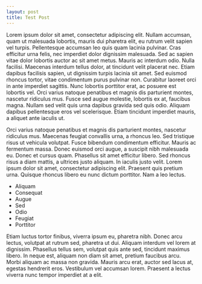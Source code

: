 ```yaml
---
layout: post
title: Test Post
---
```

Lorem ipsum dolor sit amet, consectetur adipiscing elit. Nullam accumsan, quam ut malesuada lobortis, mauris dui pharetra elit, eu rutrum velit sapien vel turpis. Pellentesque accumsan leo quis quam lacinia pulvinar. Cras efficitur urna felis, nec imperdiet dolor dignissim malesuada. Sed ac sapien vitae dolor lobortis auctor ac sit amet metus. Mauris ac interdum odio. Nulla facilisi. Maecenas interdum tellus dolor, at tincidunt velit placerat nec. Etiam dapibus facilisis sapien, ut dignissim turpis lacinia sit amet. Sed euismod rhoncus tortor, vitae condimentum purus pulvinar non. Curabitur laoreet orci in ante imperdiet sagittis. Nunc lobortis porttitor erat, ac posuere est lobortis vel. Orci varius natoque penatibus et magnis dis parturient montes, nascetur ridiculus mus. Fusce sed augue molestie, lobortis ex at, faucibus magna. Nullam sed velit quis urna dapibus gravida sed quis odio. Aliquam dapibus pellentesque eros vel scelerisque. Etiam tincidunt imperdiet mauris, a aliquet ante iaculis ut.

Orci varius natoque penatibus et magnis dis parturient montes, nascetur ridiculus mus. Maecenas feugiat convallis urna, a rhoncus leo. Sed tristique risus ut vehicula volutpat. Fusce bibendum condimentum efficitur. Mauris ac fermentum massa. Donec euismod orci augue, a suscipit nibh malesuada eu. Donec et cursus quam. Phasellus sit amet efficitur libero. Sed rhoncus risus a diam mattis, a ultrices justo aliquam. In iaculis justo velit. Lorem ipsum dolor sit amet, consectetur adipiscing elit. Praesent quis pretium urna. Quisque rhoncus libero eu nunc dictum porttitor. Nam a leo lectus.

* Aliquam
* Consequat
* Augue
* Sed
* Odio
* Feugiat
* Porttitor

Etiam luctus tortor finibus, viverra ipsum eu, pharetra nibh. Donec arcu lectus, volutpat at rutrum sed, pharetra ut dui. Aliquam interdum vel lorem at dignissim. Phasellus tellus sem, volutpat quis ante sed, tincidunt maximus libero. In neque est, aliquam non diam sit amet, pretium faucibus arcu. Morbi aliquam ac massa non gravida. Mauris arcu erat, auctor sed lacus at, egestas hendrerit eros. Vestibulum vel accumsan lorem. Praesent a lectus viverra nunc tempor imperdiet at a elit.

